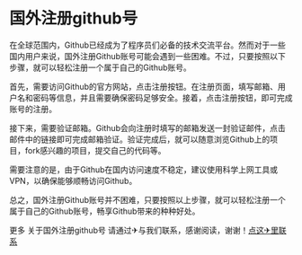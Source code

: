# 国外注册github号

在全球范围内，Github已经成为了程序员们必备的技术交流平台。然而对于一些国内用户来说，国外注册Github账号可能会遇到一些困难。不过，只要按照以下步骤，就可以轻松注册一个属于自己的Github账号。

首先，需要访问Github的官方网站，点击注册按钮。在注册页面，填写邮箱、用户名和密码等信息，并且需要确保密码足够安全。接着，点击注册按钮，即可完成账号的注册。

接下来，需要验证邮箱。Github会向注册时填写的邮箱发送一封验证邮件，点击邮件中的链接即可完成邮箱验证。验证完成后，就可以随意浏览Github上的项目，fork感兴趣的项目，提交自己的代码等。

需要注意的是，由于Github在国内访问速度不稳定，建议使用科学上网工具或VPN，以确保能够顺畅访问Github。

总之，国外注册Github账号并不困难，只要按照以上步骤，就可以轻松注册一个属于自己的Github账号，畅享Github带来的种种好处。

更多 关于国外注册github号 请通过✈与我们联系，感谢阅读，谢谢！[点这✈里联系](https://a.k02.cc)